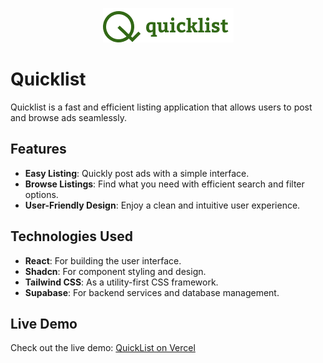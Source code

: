 <p align="center">
  <img src="./src/assets/quicklist-logo.png" alt="Quicklist Logo">
</p>

# Quicklist

Quicklist is a fast and efficient listing application that allows users to post and browse ads seamlessly.

## Features

- **Easy Listing**: Quickly post ads with a simple interface.
- **Browse Listings**: Find what you need with efficient search and filter options.
- **User-Friendly Design**: Enjoy a clean and intuitive user experience.

## Technologies Used

- **React**: For building the user interface.
- **Shadcn**: For component styling and design.
- **Tailwind CSS**: As a utility-first CSS framework.
- **Supabase**: For backend services and database management.

## Live Demo

Check out the live demo: [QuickList on Vercel](https://q-list.vercel.app)
